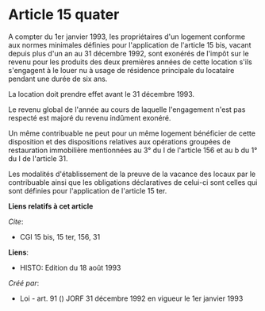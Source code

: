 # Article 15 quater

A compter du 1er janvier 1993, les propriétaires d'un logement conforme aux normes minimales définies pour l'application de
l'article 15 bis, vacant depuis plus d'un an au 31 décembre 1992, sont exonérés de l'impôt sur le revenu pour les produits
des deux premières années de cette location s'ils s'engagent à le louer nu à usage de résidence principale du locataire
pendant une durée de six ans.

La location doit prendre effet avant le 31 décembre 1993.

Le revenu global de l'année au cours de laquelle l'engagement n'est pas respecté est majoré du revenu indûment exonéré.

Un même contribuable ne peut pour un même logement bénéficier de cette disposition et des dispositions relatives aux
opérations groupées de restauration immobilière mentionnées au 3° du I de l'article 156 et au b du 1° du I de l'article 31.

Les modalités d'établissement de la preuve de la vacance des locaux par le contribuable ainsi que les obligations
déclaratives de celui-ci sont celles qui sont définies pour l'application de l'article 15 ter.

**Liens relatifs à cet article**

_Cite_:

  - CGI 15 bis, 15 ter, 156, 31

**Liens**:

  - HISTO: Edition du 18 août 1993

_Créé par_:

  - Loi - art. 91 () JORF 31 décembre 1992 en vigueur le 1er janvier 1993
